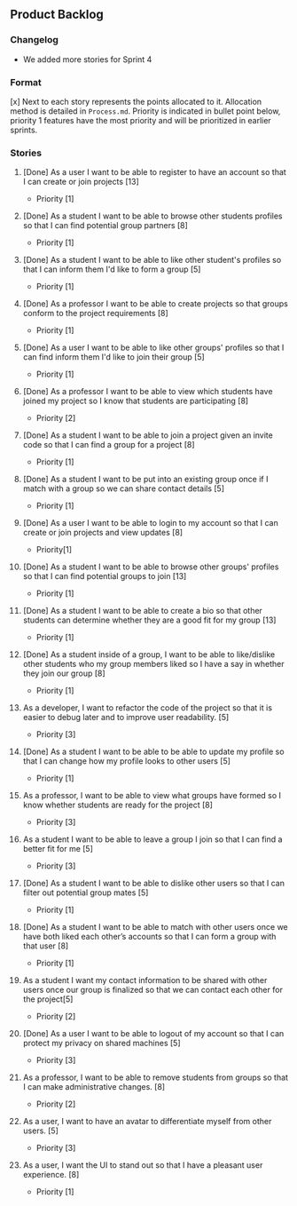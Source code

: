 ## Product Backlog

### Changelog 
* We added more stories for Sprint 4

### Format

[x] Next to each story represents the points allocated to it. Allocation method is detailed in `Process.md`. Priority is indicated in bullet point below, priority 1 features have the most priority and will be prioritized in earlier sprints.


### Stories

1. [Done] As a user I want to be able to register to have an account so that I can create or join projects [13]
    * Priority [1]

2. [Done] As a student I want to be able to browse other students profiles so that I can find potential group partners [8]
    * Priority [1] 

3. [Done] As a student I want to be able to like other student's profiles so that I can inform them I'd like to form a group [5]
    * Priority [1] 

4. [Done] As a professor I want to be able to create projects so that groups conform to the project requirements [8]
    * Priority [1] 

5. [Done] As a user I want to be able to like other groups' profiles so that I can find inform them I'd like to join their group [5]
    * Priority [1]

6. [Done] As a professor I want to be able to view which students have joined my project so I know that students are participating [8]
    * Priority [2]

7. [Done] As a student I want to be able to join a project given an invite code so that I can find a group for a project [8]
    * Priority [1] 

8. [Done] As a student I want to be put into an existing group once if I match with a group so we can share contact details [5]
    * Priority [1]

9. [Done] As a user I want to be able to login to my account so that I can create or join projects and view updates [8]
    * Priority[1] 

10. [Done] As a student I want to be able to browse other groups' profiles so that I can find potential groups to join [13]
    * Priority [1] 

11. [Done] As a student I want to be able to create a bio so that other students can determine whether they are a good fit for my group [13]
    * Priority [1] 

12. [Done] As a student inside of a group, I want to be able to like/dislike other students who my group members liked so I have a say in whether they join our group [8]
    * Priority [1]

13. As a developer, I want to refactor the code of the project so that it is easier to debug later and to improve user readability. [5]
    * Priority [3]

14. [Done] As a student I want to be able to be able to update my profile so that I can change how my profile looks to other users [5]
    * Priority [1]

15. As a professor, I want to be able to view what groups have formed so I know whether students are ready for the project [8]
    * Priority [3] 

16. As a student I want to be able to leave a group I join so that I can find a better fit for me [5]
    * Priority [3]

17. [Done] As a student I want to be able to dislike other users so that I can filter out potential group mates [5]
    * Priority [1] 

18. [Done] As a student I want to be able to match with other users once we have both liked each other’s accounts so that I can form a group with that user [8]
    * Priority [1] 

19. As a student I want my contact information to be shared with other users once our group is finalized so that we can contact each other for the project[5]
    * Priority [2]

20. [Done] As a user I want to be able to logout of my account so that I can protect my privacy on shared machines [5]
    * Priority [3] 

21. As a professor, I want to be able to remove students from groups so that I can make administrative changes. [8]
    * Priority [2]

22. As a user, I want to have an avatar to differentiate myself from other users. [5]
    * Priority [3]

23. As a user, I want the UI to stand out so that I have a pleasant user experience. [8]
    * Priority [1]

